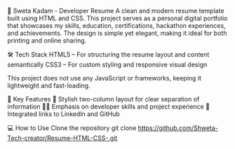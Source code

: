 💼 Sweta Kadam - Developer Resume
A clean and modern resume template built using HTML and CSS. This project serves as a personal digital portfolio that showcases my skills, education, certifications, hackathon experiences, and achievements. The design is simple yet elegant, making it ideal for both printing and online sharing.

🛠️ Tech Stack
HTML5 – For structuring the resume layout and content semantically
CSS3 – For custom styling and responsive visual design

This project does not use any JavaScript or frameworks, keeping it lightweight and fast-loading.

📌 Key Features
🎨 Stylish two-column layout for clear separation of information
👩‍💻 Emphasis on developer skills and project experience
🔗 Integrated links to LinkedIn and GitHub


💻 How to Use
Clone the repository
git clone https://github.com/Shweta-Tech-creator/Resume-HTML-CSS-.git

